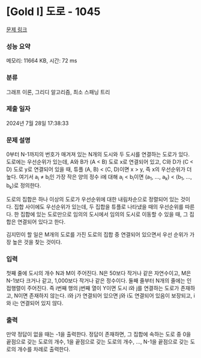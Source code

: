 # [Gold I] 도로 - 1045 

[문제 링크](https://www.acmicpc.net/problem/1045) 

### 성능 요약

메모리: 11664 KB, 시간: 72 ms

### 분류

그래프 이론, 그리디 알고리즘, 최소 스패닝 트리

### 제출 일자

2024년 7월 28일 17:38:33

### 문제 설명

<p>0부터 N-1까지의 번호가 매겨져 있는 N개의 도시와 두 도시를 연결하는 도로가 있다. 도로에는 우선순위가 있는데, A와 B가 (A < B) 도로 x로 연결되어 있고, C와 D가 (C < D) 도로 y로 연결되어 있을 때, 튜플 (A, B) < (C, D)이면 x > y, 즉 x의 우선순위가 더 높다. 여기서 a<sub>i</sub> ≠ b<sub>i</sub>인 가장 작은 양의 정수 i에 대해 a<sub>i</sub> < b<sub>i</sub>이면 (a<sub>1</sub>, ..., a<sub>k</sub>) < (b<sub>1</sub>, ..., b<sub>k</sub>)로 정의한다.</p>

<p>도로의 집합은 하나 이상의 도로가 우선순위에 대한 내림차순으로 정렬되어 있는 것이다. 집합 사이에도 우선순위가 있는데, 두 집합을 튜플로 나타냈을 때의 우선순위를 따른다. 한 집합에 있는 도로만으로 임의의 도시에서 임의의 도시로 이동할 수 있을 때, 그 집합은 연결되어 있다고 한다.</p>

<p>김지민이 할 일은 M개의 도로를 가진 도로의 집합 중 연결되어 있으면서 우선 순위가 가장 높은 것을 찾는 것이다.</p>

### 입력 

 <p>첫째 줄에 도시의 개수 N과 M이 주어진다. N은 50보다 작거나 같은 자연수이고, M은 N-1보다 크거나 같고, 1,000보다 작거나 같은 정수이다. 둘째 줄부터 N개의 줄에는 인접행렬이 주어진다. 즉 i번째 행의 j번째 열이 Y이면 도시 i와 j를 연결하는 도로가 존재하고, N이면 존재하지 않는다. i와 j가 연결되어 있으면 j와 i도 연결되어 있음이 보장되고, i와 i는 연결되어 있지 않다.</p>

### 출력 

 <p>만약 정답이 없을 때는 -1을 출력한다. 정답이 존재하면, 그 집합에 속하는 도로 중 0을 끝점으로 갖는 도로의 개수, 1을 끝점으로 갖는 도로의 개수, ..., N-1을 끝점으로 갖는 도로의 개수를 차례로 출력한다.</p>

